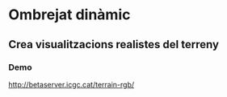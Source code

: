# Ombrejat dinàmic

## Crea visualitzacions realistes del terreny


### Demo
http://betaserver.icgc.cat/terrain-rgb/

